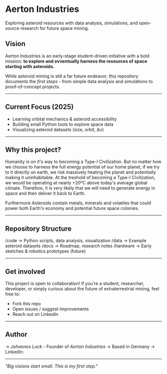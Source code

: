 # Aerton Industries
Exploring asteroid resources with data analysis, simulations, and open-source research for future space mining.

## Vision
Aerton Industries is an early-stage student-driven initiative with a bold mission:
**to explore and evventually harness the resources of space starting with asteroids.**

While asteroid mining is still a far future endeavor, this repository documents the *first steps* - from simple data analysis and simulations to proof-of-concept projects.

---

## Current Focus (2025)
- Learning orbital mechanics & asteroid accessibility
- Building small Python tools to explore space data
- Visualizing asteroid datasets (size, orbit, Δv)

---

## Why this project?
Humanity is on it's way to becoming a Type-I Civilization. But no matter how we choose to harness the full energy potential of our home planet, if we try to it directly on earth, we risk massively heating the planet and potentially making it uninhabitable. At the treshold of becoming a Type-I Civilization, we would be operating at nearly +20°C above today's average global climate. Therefore, it is very likely that we will need to generate energy in space and then deliver it back to Earth.

Furthermore Asteroids contain metals, minerals and volatiles that could power both Earth's economy and potential future space colonies.

---

## Repository Structure
/code -> Python scripts, data analysis, visualization
/data -> Example asteroid datasets
/docs -> Roadmap, research notes
/hardware -> Early sketches & robotics prototypes (future)

---

## Get involved
This project is open to collaboration!
If you're a student, researcher, developer, or simply curious about the future of extraterrestrial mining, feel free to:
- Fork this repo
- Open issues / suggest improvements
- Reach out on LinkedIn

---

## Author
-> *Johannes Luck* - Founder of *Aerton Industries*
-> Based in Germany
-> LinkedIn: 

---

*"Big visions start small. This is my first step."*
